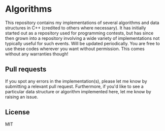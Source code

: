 Algorithms
==========

This repository contains my implementations of several algorithms and data structures in C++ (credited to others where necessary). It has initially started out as a repository used for programming contests, but has since then grown into a repository involving a wide variety of implementations not typically useful for such events.
Will be updated periodically. You are free to use these codes wherever you want without permission. This comes without any warranties though!

Pull requests
----------------
If you spot any errors in the implementation(s), please let me know by submitting a relevant pull request. Furthermore, if you'd like to see a particular data structure or algorithm implemented here, let me know by raising an issue.

License
-----------
MIT
